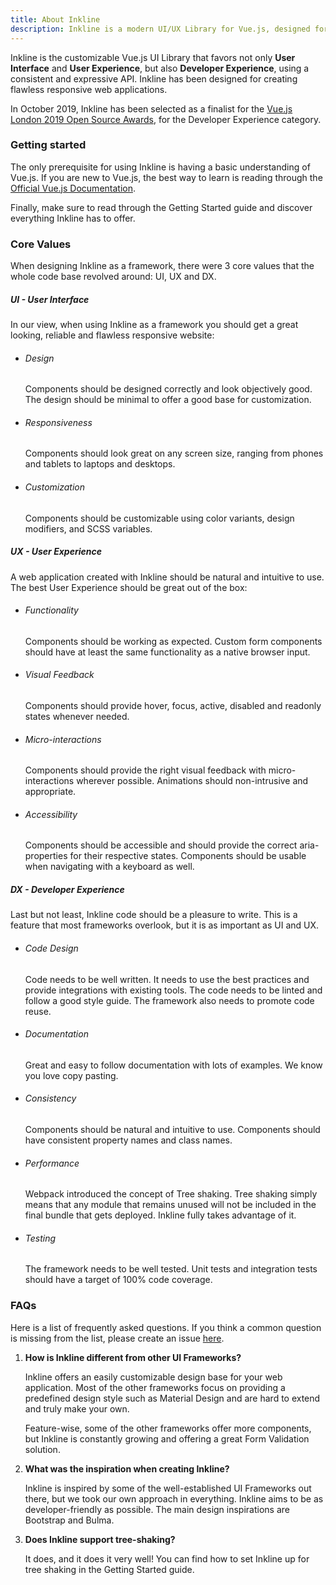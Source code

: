 ```yaml
---
title: About Inkline
description: Inkline is a modern UI/UX Library for Vue.js, designed for creating flawless content-rich responsive web applications. 
---
```


Inkline is the customizable Vue.js UI Library that favors not only **User Interface** and **User Experience**, but also **Developer Experience**, using a consistent and expressive API. Inkline has been designed for creating flawless responsive web applications.

In October 2019, Inkline has been selected as a finalist for the <a href="https://osawards.com/vue/" rel="nofollow">Vue.js London 2019 Open Source Awards</a>, for the Developer Experience category.

### Getting started
The only prerequisite for using Inkline is having a basic understanding of Vue.js. If you are new to Vue.js, the best way to learn is reading through the <a href="https://vuejs.org/v2/guide/" rel="nofollow" target="_blank">Official Vue.js Documentation</a>.

Finally, make sure to read through the <nuxt-link :to="{ name: 'docs-introduction-getting-started' }">Getting Started</nuxt-link> guide and discover everything Inkline has to offer.

### Core Values
When designing Inkline as a framework, there were 3 core values that the whole code base revolved around: UI, UX and DX.

<div class="docs-feature-list">

##### **UI** - User Interface 
In our view, when using Inkline as a framework you should get a great looking, reliable and flawless responsive website:

- ###### Design
    <p>Components should be designed correctly and look objectively good. The design should be minimal to offer a good base for customization.</p>
- ###### Responsiveness
    <p>Components should look great on any screen size, ranging from phones and tablets to laptops and desktops.</p>
- ###### Customization
    <p>Components should be customizable using color variants, design modifiers, and SCSS variables.</p>

##### **UX** - User Experience
A web application created with Inkline should be natural and intuitive to use. The best User Experience should be great out of the box:

- ###### Functionality
    <p>Components should be working as expected. Custom form components should have at least the same functionality as a native browser input.</p>
- ###### Visual Feedback
    <p>Components should provide hover, focus, active, disabled and readonly states whenever needed.</p>
- ###### Micro-interactions
    <p>Components should provide the right visual feedback with micro-interactions wherever possible. Animations should non-intrusive and appropriate.</p>
- ###### Accessibility
    <p>Components should be accessible and should provide the correct aria-properties for their respective states. Components should be usable when navigating with a keyboard as well.</p>

##### **DX** - Developer Experience
Last but not least, Inkline code should be a pleasure to write. This is a feature that most frameworks overlook, but it is as important as UI and UX.

- ###### Code Design
    <p>Code needs to be well written. It needs to use the best practices and provide integrations with existing tools. The code needs to be linted and follow a good style guide. The framework also needs to promote code reuse.</p>
- ###### Documentation
    <p>Great and easy to follow documentation with lots of examples. We know you love copy pasting.</p>
- ###### Consistency
    <p>Components should be natural and intuitive to use. Components should have consistent property names and class names.</p>
- ###### Performance
    <p>Webpack introduced the concept of Tree shaking. Tree shaking simply means that any module that remains unused will not be included in the final bundle that gets deployed. Inkline fully takes advantage of it.</p>
- ###### Testing
    <p>The framework needs to be well tested. Unit tests and integration tests should have a target of 100% code coverage.</p>

</div>

### FAQs
Here is a list of frequently asked questions. If you think a common question is missing from the list, please create an issue <a href="https://github.com/inkline/inkline/issues" rel="nofollow">here</a>.

1. **How is Inkline different from other UI Frameworks?**
    <p>Inkline offers an easily customizable design base for your web application. Most of the other frameworks focus on providing a predefined design style such as Material Design and are hard to extend and truly make your own.</p>
    <p>Feature-wise, some of the other frameworks offer more components, but Inkline is constantly growing and offering a great Form Validation solution.</p>
2. **What was the inspiration when creating Inkline?**
    <p>Inkline is inspired by some of the well-established UI Frameworks out there, but we took our own approach in everything. Inkline aims to be as developer-friendly as possible. The main design inspirations are Bootstrap and Bulma.</p>
3. **Does Inkline support tree-shaking?**
    <p>It does, and it does it very well! You can find how to set Inkline up for tree shaking in the <nuxt-link :to="{ name: 'docs-introduction-getting-started' }">Getting Started</nuxt-link> guide.</p>

